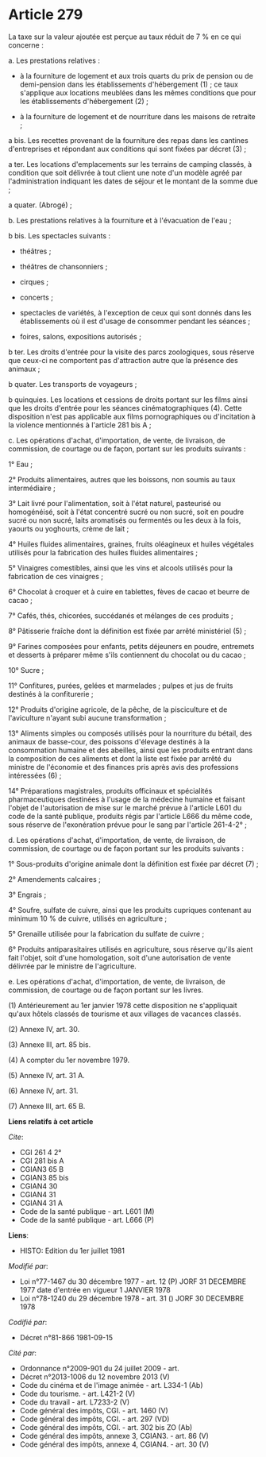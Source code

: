# Article 279

La taxe sur la valeur ajoutée est perçue au taux réduit de 7 % en ce qui concerne :

a. Les prestations relatives :

- à la fourniture de logement et aux trois quarts du prix de pension ou de demi-pension dans les établissements d'hébergement
(1) ; ce taux s'applique aux locations meublées dans les mêmes conditions que pour les établissements d'hébergement (2) ;

- à la fourniture de logement et de nourriture dans les maisons de retraite ;

a bis. Les recettes provenant de la fourniture des repas dans les cantines d'entreprises et répondant aux conditions qui sont
fixées par décret (3) ;

a ter. Les locations d'emplacements sur les terrains de camping classés, à condition que soit délivrée à tout client une note
d'un modèle agréé par l'administration indiquant les dates de séjour et le montant de la somme due ;

a quater. (Abrogé) ;

b. Les prestations relatives à la fourniture et à l'évacuation de l'eau ;

b bis. Les spectacles suivants :

- théâtres ;

- théâtres de chansonniers ;

- cirques ;

- concerts ;

- spectacles de variétés, à l'exception de ceux qui sont donnés dans les établissements où il est d'usage de consommer
pendant les séances ;

- foires, salons, expositions autorisés ;

b ter. Les droits d'entrée pour la visite des parcs zoologiques, sous réserve que ceux-ci ne comportent pas d'attraction
autre que la présence des animaux ;

b quater. Les transports de voyageurs ;

b quinquies. Les locations et cessions de droits portant sur les films ainsi que les droits d'entrée pour les séances
cinématographiques (4). Cette disposition n'est pas applicable aux films pornographiques ou d'incitation à la violence
mentionnés à l'article 281 bis A ;

c. Les opérations d'achat, d'importation, de vente, de livraison, de commission, de courtage ou de façon, portant sur les
produits suivants :

1° Eau ;

2° Produits alimentaires, autres que les boissons, non soumis au taux intermédiaire ;

3° Lait livré pour l'alimentation, soit à l'état naturel, pasteurisé ou homogénéisé, soit à l'état concentré sucré ou non
sucré, soit en poudre sucré ou non sucré, laits aromatisés ou fermentés ou les deux à la fois, yaourts ou yoghourts, crème de
lait ;

4° Huiles fluides alimentaires, graines, fruits oléagineux et huiles végétales utilisés pour la fabrication des huiles
fluides alimentaires ;

5° Vinaigres comestibles, ainsi que les vins et alcools utilisés pour la fabrication de ces vinaigres ;

6° Chocolat à croquer et à cuire en tablettes, fèves de cacao et beurre de cacao ;

7° Cafés, thés, chicorées, succédanés et mélanges de ces produits ;

8° Pâtisserie fraîche dont la définition est fixée par arrêté ministériel (5) ;

9° Farines composées pour enfants, petits déjeuners en poudre, entremets et desserts à préparer même s'ils contiennent du
chocolat ou du cacao ;

10° Sucre ;

11° Confitures, purées, gelées et marmelades ; pulpes et jus de fruits destinés à la confiturerie ;

12° Produits d'origine agricole, de la pêche, de la pisciculture et de l'aviculture n'ayant subi aucune transformation ;

13° Aliments simples ou composés utilisés pour la nourriture du bétail, des animaux de basse-cour, des poissons d'élevage
destinés à la consommation humaine et des abeilles, ainsi que les produits entrant dans la composition de ces aliments et
dont la liste est fixée par arrêté du ministre de l'économie et des finances pris après avis des professions intéressées
(6) ;

14° Préparations magistrales, produits officinaux et spécialités pharmaceutiques destinées à l'usage de la médecine humaine
et faisant l'objet de l'autorisation de mise sur le marché prévue à l'article L601 du code de la santé publique, produits
régis par l'article L666 du même code, sous réserve de l'exonération prévue pour le sang par l'article 261-4-2° ;

d. Les opérations d'achat, d'importation, de vente, de livraison, de commission, de courtage ou de façon portant sur les
produits suivants :

1° Sous-produits d'origine animale dont la définition est fixée par décret (7) ;

2° Amendements calcaires ;

3° Engrais ;

4° Soufre, sulfate de cuivre, ainsi que les produits cupriques contenant au minimum 10 % de cuivre, utilisés en agriculture ;

5° Grenaille utilisée pour la fabrication du sulfate de cuivre ;

6° Produits antiparasitaires utilisés en agriculture, sous réserve qu'ils aient fait l'objet, soit d'une homologation, soit
d'une autorisation de vente délivrée par le ministre de l'agriculture.

e. Les opérations d'achat, d'importation, de vente, de livraison, de commission, de courtage ou de façon portant sur les
livres.

(1) Antérieurement au 1er janvier 1978 cette disposition ne s'appliquait qu'aux hôtels classés de tourisme et aux villages de
vacances classés.

(2) Annexe IV, art. 30.

(3) Annexe III, art. 85 bis.

(4) A compter du 1er novembre 1979.

(5) Annexe IV, art. 31 A.

(6) Annexe IV, art. 31.

(7) Annexe III, art. 65 B.

**Liens relatifs à cet article**

_Cite_:

  - CGI 261 4 2°
  - CGI 281 bis A
  - CGIAN3 65 B
  - CGIAN3 85 bis
  - CGIAN4 30
  - CGIAN4 31
  - CGIAN4 31 A
  - Code de la santé publique - art. L601 (M)
  - Code de la santé publique - art. L666 (P)

**Liens**:

  - HISTO: Edition du 1er juillet 1981

_Modifié par_:

  - Loi n°77-1467 du 30 décembre 1977 - art. 12 (P) JORF 31 DECEMBRE 1977 date d'entrée en vigueur 1 JANVIER 1978
  - Loi n°78-1240 du 29 décembre 1978 - art. 31 () JORF 30 DECEMBRE 1978

_Codifié par_:

  - Décret n°81-866 1981-09-15

_Cité par_:

  - Ordonnance n°2009-901 du 24 juillet 2009 - art.
  - Décret n°2013-1006 du 12 novembre 2013 (V)
  - Code du cinéma et de l'image animée - art. L334-1 (Ab)
  - Code du tourisme. - art. L421-2 (V)
  - Code du travail - art. L7233-2 (V)
  - Code général des impôts, CGI. - art. 1460 (V)
  - Code général des impôts, CGI. - art. 297 (VD)
  - Code général des impôts, CGI. - art. 302 bis ZO (Ab)
  - Code général des impôts, annexe 3, CGIAN3. - art. 86 (V)
  - Code général des impôts, annexe 4, CGIAN4. - art. 30 (V)
